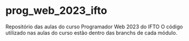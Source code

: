 # prog_web_2023_ifto
Repositório das aulas do curso Programador Web 2023 do IFTO
O código utilizado nas aulas do curso estão dentro das branchs de cada módulo.
